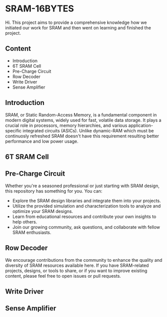# SRAM-16BYTES

Hi. This project aims to provide a comprehensive knowledge how we initiated our work for SRAM and then went on learning and finished the project.

## Content

- Introduction
- 6T SRAM Cell
- Pre-Charge Circuit
- Row Decoder
- Write Driver
- Sense Amplifier

## Introduction
SRAM, or Static Random-Access Memory, is a fundamental component in modern digital systems, widely used for fast, volatile data storage. It plays a crucial role in processors, memory hierarchies, and various application-specific integrated circuits (ASICs). Unlike dynamic-RAM which must be continuosly refreshed SRAM doesn't have this requirement resulting better performance and low power usage. 

## 6T SRAM Cell



## Pre-Charge Circuit

Whether you're a seasoned professional or just starting with SRAM design, this repository has something for you. You can:

- Explore the SRAM design libraries and integrate them into your projects.
- Utilize the provided simulation and characterization tools to analyze and optimize your SRAM designs.
- Learn from educational resources and contribute your own insights to help others.
- Join our growing community, ask questions, and collaborate with fellow SRAM enthusiasts.

## Row Decoder

We encourage contributions from the community to enhance the quality and diversity of SRAM resources available here. If you have SRAM-related projects, designs, or tools to share, or if you want to improve existing content, please feel free to open issues or pull requests.

## Write Driver

## Sense Amplifier
